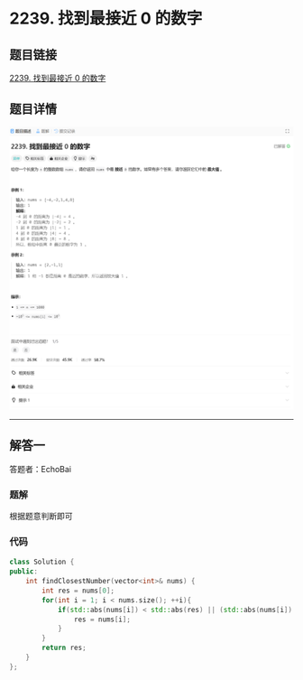 # 2239. 找到最接近 0 的数字
## 题目链接  
[2239. 找到最接近 0 的数字](https://leetcode.cn/problems/find-closest-number-to-zero/description/?envType=daily-question&envId=2025-01-20)
## 题目详情
![题目图片](Img/2239.png)

***
## 解答一
答题者：EchoBai

### 题解
根据题意判断即可

### 代码
``` cpp
class Solution {
public:
    int findClosestNumber(vector<int>& nums) {
        int res = nums[0];
        for(int i = 1; i < nums.size(); ++i){
            if(std::abs(nums[i]) < std::abs(res) || (std::abs(nums[i]) == std::abs(res) && nums[i] > res)){
                res = nums[i];
            }
        }
        return res;
    }
};
```

